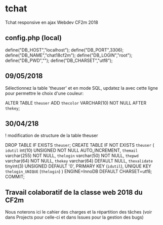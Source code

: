 # tchat
Tchat responsive en ajax Webdev CF2m 2018

## config.php (local)

define("DB_HOST","localhost");
define("DB_PORT",3306);
define("DB_NAME","chat18cf2m");
define("DB_LOGIN","root");
define("DB_PWD","");
define("DB_CHARSET","utf8");

## 09/05/2018

Sélectionnez la table 'theuser' et en mode SQL, updatez la avec cette ligne pour permettre le choix d'une couleur:

ALTER TABLE `theuser` ADD `thecolor` VARCHAR(10) NOT NULL AFTER `thekey`;

## 30/04/218
! modification de structure de la table theuser

DROP TABLE IF EXISTS `theuser`;
CREATE TABLE IF NOT EXISTS `theuser` (
  `idutil` int(10) UNSIGNED NOT NULL AUTO_INCREMENT,
  `themail` varchar(255) NOT NULL,
  `thelogin` varchar(50) NOT NULL,
  `thepwd` varchar(64) NOT NULL,
  `thekey` varchar(64) DEFAULT NULL,
  `thevalidate` tinyint(3) UNSIGNED DEFAULT '0',
  PRIMARY KEY (`idutil`),
  UNIQUE KEY `thelogin_UNIQUE` (`thelogin`)
) ENGINE=InnoDB DEFAULT CHARSET=utf8;
COMMIT;

## Travail colaboratif de la classe web 2018 du CF2m
Nous noterons ici le cahier des charges et la répartition des tâches (voir dans Projects pour celle-ci et dans Issues pour la gestion des bugs)
